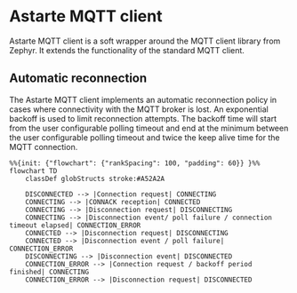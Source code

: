 <!--
Copyright 2024 SECO Mind Srl

SPDX-License-Identifier: Apache-2.0
-->

# Astarte MQTT client

Astarte MQTT client is a soft wrapper around the MQTT client library from Zephyr. It extends the
functionality of the standard MQTT client.

## Automatic reconnection

The Astarte MQTT client implements an automatic reconnection policy in cases where connectivity
with the MQTT broker is lost.
An exponential backoff is used to limit reconnection attempts. The backoff time will start from
the user configurable polling timeout and end at the minimum between the user configurable polling
timeout and twice the keep alive time for the MQTT connection.

```mermaid
%%{init: {"flowchart": {"rankSpacing": 100, "padding": 60}} }%%
flowchart TD
    classDef globStructs stroke:#A52A2A

    DISCONNECTED --> |Connection request| CONNECTING
    CONNECTING --> |CONNACK reception| CONNECTED
    CONNECTING --> |Disconnection request| DISCONNECTING
    CONNECTING --> |Disconnection event/ poll failure / connection timeout elapsed| CONNECTION_ERROR
    CONNECTED --> |Disconnection request| DISCONNECTING
    CONNECTED --> |Disconnection event / poll failure| CONNECTION_ERROR
    DISCONNECTING --> |Disconnection event| DISCONNECTED
    CONNECTION_ERROR --> |Connection request / backoff period finished| CONNECTING
    CONNECTION_ERROR --> |Disconnection request| DISCONNECTED
```
